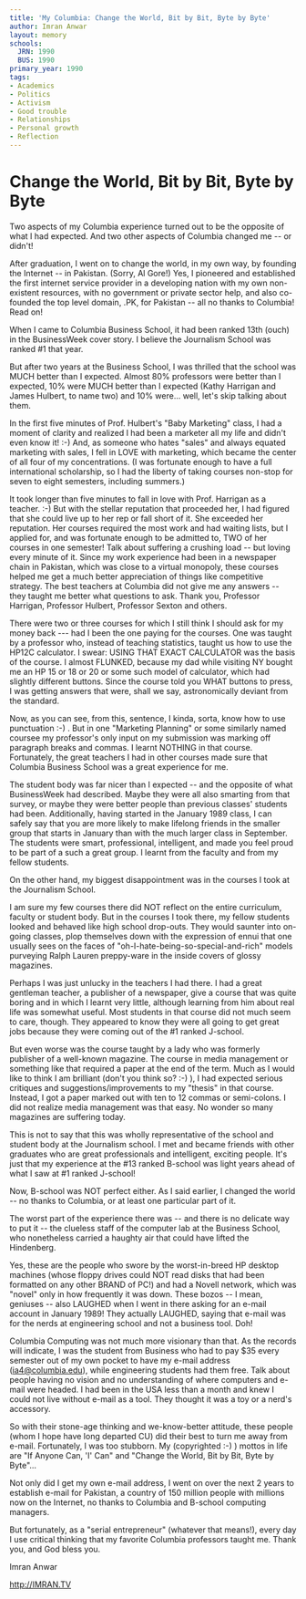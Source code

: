 ```yaml
---
title: 'My Columbia: Change the World, Bit by Bit, Byte by Byte'
author: Imran Anwar
layout: memory
schools:
  JRN: 1990
  BUS: 1990
primary_year: 1990
tags:
- Academics
- Politics
- Activism
- Good trouble
- Relationships
- Personal growth
- Reflection
---
```

# Change the World, Bit by Bit, Byte by Byte

Two aspects of my Columbia experience turned out to be the opposite of what I had expected. And two other aspects of Columbia changed me -- or didn't!

After graduation, I went on to change the world, in my own way, by founding the Internet -- in Pakistan. (Sorry, Al Gore!) Yes, I pioneered and established the first internet service provider in a developing nation with my own non-existent resources, with no government or private sector help, and also co-founded the top level domain, .PK, for Pakistan -- all no thanks to Columbia! Read on!

When I came to Columbia Business School, it had been ranked 13th (ouch) in the BusinessWeek cover story.  I believe the Journalism School was ranked #1 that year.

But after two years at the Business School, I was thrilled that the school was MUCH better than I expected. Almost 80% professors were better than I expected, 10% were MUCH better than I expected (Kathy Harrigan and James Hulbert, to name two) and 10% were... well, let's skip talking about them.

In the first five minutes of Prof. Hulbert's "Baby Marketing" class, I had a moment of clarity and realized I had been a marketer all my life and didn't even know it! :-) And, as someone who hates "sales" and always equated marketing with sales, I fell in LOVE with marketing, which became the center of all four of my concentrations. (I was fortunate enough to have a full international scholarship, so I had the liberty of taking courses non-stop for seven to eight semesters, including summers.)

It took longer than five minutes to fall in love with Prof. Harrigan as a teacher. :-)  But with the stellar reputation that proceeded her, I had figured that she could live up to her rep or fall short of it. She exceeded her reputation. Her courses required the most work and had waiting lists, but I applied for, and was fortunate enough to be admitted to, TWO of her courses in one semester! Talk about suffering a crushing load -- but loving every minute of it.  Since my work experience had been in a newspaper chain in Pakistan, which was close to a virtual monopoly, these courses helped me get a much better appreciation of things like competitive strategy. The best teachers at Columbia did not give me any answers -- they taught me better what questions to ask. Thank you, Professor Harrigan, Professor Hulbert, Professor Sexton and others.

There were two or three courses for which I still think I should ask for my money back --- had I been the one paying for the courses. One was taught by a professor who, instead of teaching statistics, taught us how to use the HP12C calculator. I swear: USING THAT EXACT CALCULATOR was the basis of the course. I almost FLUNKED, because my dad while visiting NY bought me an HP 15 or 18 or 20 or some such model of calculator, which had slightly different buttons. Since the course told you WHAT buttons to press, I was getting answers that were, shall we say, astronomically deviant from the standard.

Now, as you can see, from this, sentence, I kinda, sorta, know how to use punctuation :-) . But in one "Marketing Planning" or some similarly named coursee my professor's only input on my submission was marking off paragraph breaks and commas. I learnt NOTHING in that course. Fortunately, the great teachers I had in other courses made sure that Columbia Business School was a great experience for me.

The student body was far nicer than I expected -- and the opposite of what BusinessWeek had described. Maybe they were all also smarting from that survey, or maybe they were better people than previous classes' students had been. Additionally, having started in the January 1989 class, I can safely say that you are more likely to make lifelong friends in the smaller group that starts in January than with the much larger class in September. The students were smart, professional, intelligent, and made you feel proud to be part of a such a great group. I learnt from the faculty and from my fellow students.

On the other hand, my biggest disappointment was in the courses I took at the Journalism School.

I am sure my few courses there did NOT reflect on the entire curriculum, faculty or student body. But in the courses I took there, my fellow students looked and behaved like high school drop-outs. They would saunter into on-going classes, plop themselves down with the expression of ennui that one usually sees on the faces of "oh-I-hate-being-so-special-and-rich" models purveying Ralph Lauren preppy-ware in the inside covers of glossy magazines.

Perhaps I was just unlucky in the teachers I had there. I had a great gentleman teacher, a publisher of a newspaper, give a course that was quite boring and in which I learnt very little, although learning from him about real life was somewhat useful. Most students in that course did not much seem to care, though. They appeared to know they were all going to get great jobs because they were coming out of the #1 ranked J-school.

But even worse was the course taught by a lady who was formerly publisher of a well-known magazine. The course in media management or something like that required a paper at the end of the term. Much as I would like to think I am brilliant (don't you think so? :-) ), I had expected serious critiques and suggestions/improvements to my "thesis" in that course. Instead, I got a paper marked out with ten to 12 commas or semi-colons. I did not realize media management was that easy. No wonder so many magazines are suffering today.

This is not to say that this was wholly representative of the school and student body at the Journalism school.  I met and became friends with other graduates who are great professionals and intelligent, exciting people. It's just that my experience at the #13 ranked B-school was light years ahead of what I saw at #1 ranked J-school!

Now, B-school was NOT perfect either. As I said earlier, I changed the world -- no thanks to Columbia, or at least one particular part of it.

The worst part of the experience there was -- and there is no delicate way to put it -- the clueless staff of the computer lab at the Business School, who nonetheless carried a haughty air that could have lifted the Hindenberg.

Yes, these are the people who swore by the worst-in-breed HP desktop machines (whose floppy drives could NOT read disks that had been formatted on any other BRAND of PC!) and had a Novell network, which was "novel" only in how frequently it was down. These bozos -- I mean, geniuses -- also LAUGHED when I went in there asking for an e-mail account in January 1989! They actually LAUGHED, saying that e-mail was for the nerds at engineering school and not a business tool. Doh!

Columbia Computing was not much more visionary than that. As the records will indicate, I was the student from Business who had to pay $35 every semester out of my own pocket to have my e-mail address (ia4@columbia.edu), while engineering students had them free. Talk about people having no vision and no understanding of where computers and e-mail were headed. I had been in the USA less than a month and knew I could not live without e-mail as a tool. They thought it was a toy or a nerd's accessory.

So with their stone-age thinking and we-know-better attitude, these people (whom I hope have long departed CU) did their best to turn me away from e-mail. Fortunately, I was too stubborn. My (copyrighted :-) ) mottos in life are "If Anyone Can, 'I' Can" and "Change the World, Bit by Bit, Byte by Byte"...

Not only did I get my own e-mail address, I went on over the next 2 years to establish e-mail for Pakistan, a country of 150 million people with millions now on the Internet, no thanks to Columbia and B-school computing managers.

But fortunately, as a "serial entrepreneur" (whatever that means!), every day I use critical thinking that my favorite Columbia professors taught me. Thank you, and God bless you.

Imran Anwar

http://IMRAN.TV
